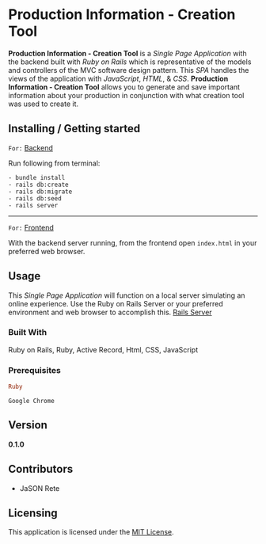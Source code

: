 # Production Information - Creation Tool

**Production Information - Creation Tool** is a _Single Page Application_ with the backend built with _Ruby on Rails_ which is representative of the models and controllers of the MVC software design pattern. This _SPA_ handles the views of the application with _JavaScript_, _HTML_, & _CSS_. **Production Information - Creation Tool** allows you to generate and save important information about your production in conjunction with what creation tool was used to create it.

## Installing / Getting started

`For:` [Backend](https://github.com/JSONRete/pict_backend_api)

Run following from terminal:
```
- bundle install
- rails db:create
- rails db:migrate
- rails db:seed
- rails server
```
---
`For:` [Frontend](https://github.com/JSONRete/pict_frontend)

With the backend server running, from the frontend open `index.html` in your preferred web browser. 

## Usage

This _Single Page Application_ will function on a local server simulating an online experience. Use the Ruby on Rails Server or your preferred environment and web browser to accomplish this.
[Rails Server](https://guides.rubyonrails.org/getting_started.html)

### Built With

Ruby on Rails, Ruby, Active Record, Html, CSS, JavaScript

### Prerequisites
```ruby
Ruby
```
```google chrome
Google Chrome
```

## Version

**0.1.0**

## Contributors

- JaSON Rete

## Licensing

This application is licensed under the [MIT License](LICENSE).